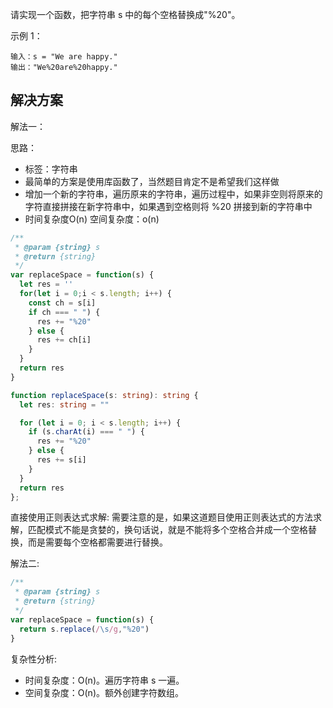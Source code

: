请实现一个函数，把字符串 s 中的每个空格替换成"%20"。


示例 1：

```
输入：s = "We are happy."
输出："We%20are%20happy."
```

## 解决方案

解法一：

思路：
- 标签：字符串
- 最简单的方案是使用库函数了，当然题目肯定不是希望我们这样做
- 增加一个新的字符串，遍历原来的字符串，遍历过程中，如果非空则将原来的字符直接拼接在新字符串中，如果遇到空格则将 %20 拼接到新的字符串中
- 时间复杂度O(n) 空间复杂度：o(n)

```js
/**
 * @param {string} s
 * @return {string}
 */
var replaceSpace = function(s) {
  let res = ''
  for(let i = 0;i < s.length; i++) {
    const ch = s[i]
    if ch === " ") {
      res += "%20"
    } else {
      res += ch[i]
    }
  }
  return res
}
``` 

```ts
function replaceSpace(s: string): string {
  let res: string = ""

  for (let i = 0; i < s.length; i++) {
    if (s.charAt(i) === " ") {
      res += "%20"
    } else {
      res += s[i]
    }
  }
  return res
};
```

直接使用正则表达式求解:
需要注意的是，如果这道题目使用正则表达式的方法求解，匹配模式不能是贪婪的，换句话说，就是不能将多个空格合并成一个空格替换，而是需要每个空格都需要进行替换。

解法二:

```js
/**
 * @param {string} s
 * @return {string}
 */
var replaceSpace = function(s) {
  return s.replace(/\s/g,"%20")
}
``` 

复杂性分析:
- 时间复杂度：O(n)。遍历字符串 s 一遍。
- 空间复杂度：O(n)。额外创建字符数组。